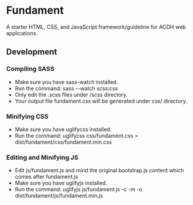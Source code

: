 # Fundament
A starter HTML, CSS, and JavaScript framework/guideline for ACDH web applications.

## Development

### Compiling SASS
* Make sure you have sass-watch installed.
* Run the command: sass --watch scss:css 
* Only edit the .scss files under /scss directory.
* Your output file fundament.css will be generated under css/ directory.

### Minifying CSS
* Make sure you have uglifycss installed.
* Run the command: uglifycss css/fundament.css > dist/fundament/css/fundament.min.css

### Editing and Minifying JS
* Edit js/fundament.js and mind the original bootstrap.js content which comes after fundament.js
* Make sure you have uglifyjs installed.
* Run the command: uglifyjs js/fundament.js -c -m -o dist/fundament/js/fundament.min.js
